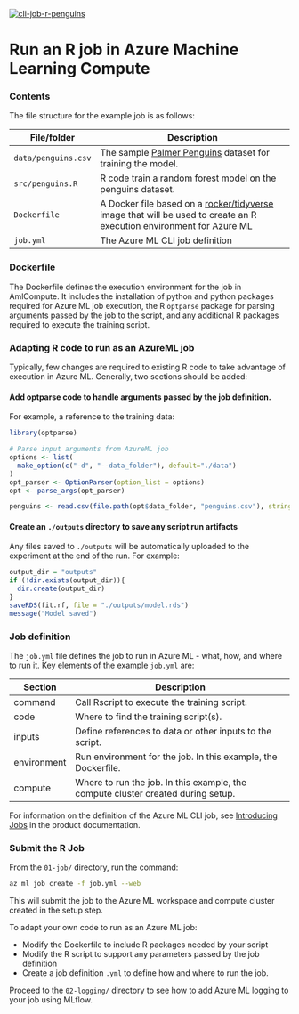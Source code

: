 [![cli-job-r-penguins](https://github.com/microsoft/AzureML-R-template/actions/workflows/cli-job-r-penguins.yml/badge.svg)](https://github.com/microsoft/AzureML-R-template/actions/workflows/cli-job-r-penguins.yml)
# Run an R job in Azure Machine Learning Compute

### Contents

The file structure for the example job is as follows:

| File/folder       | Description                                |
|-------------------|--------------------------------------------|
| `data/penguins.csv` | The sample [Palmer Penguins](https://allisonhorst.github.io/palmerpenguins/) dataset for training the model. |
| `src/penguins.R` | R code train a random forest model on the penguins dataset. |
| `Dockerfile` | A Docker file based on a [rocker/tidyverse](https://hub.docker.com/r/rocker/tidyverse) image that will be used to create an R execution environment for Azure ML |
| `job.yml` | The Azure ML CLI job definition |

### Dockerfile

The Dockerfile defines the execution environment for the job in AmlCompute. It includes the installation of python and python packages required for Azure ML job execution, the R `optparse` package for parsing arguments passed by the job to the script, and any additional R packages required to execute the training script.

### Adapting R code to run as an AzureML job

Typically, few changes are required to existing R code to take advantage of execution in Azure ML. Generally, two sections should be added:
#### Add optparse code to handle arguments passed by the job definition. 

For example, a reference to the training data:

```r
library(optparse)

# Parse input arguments from AzureML job
options <- list(
  make_option(c("-d", "--data_folder"), default="./data")
)
opt_parser <- OptionParser(option_list = options)
opt <- parse_args(opt_parser)

penguins <- read.csv(file.path(opt$data_folder, "penguins.csv"), stringsAsFactors = TRUE, header=TRUE)
```
#### Create an `./outputs` directory to save any script run artifacts

Any files saved to `./outputs` will be automatically uploaded to the experiment at the end of the run. For example:

```r
output_dir = "outputs"
if (!dir.exists(output_dir)){
  dir.create(output_dir)
}
saveRDS(fit.rf, file = "./outputs/model.rds")
message("Model saved")
```

### Job definition

The `job.yml` file defines the job to run in Azure ML - what, how, and where to run it. Key elements of the example `job.yml` are:

| Section       | Description                                |
|-------------------|--------------------------------------------|  
| command | Call Rscript to execute the training script. |
| code | Where to find the training script(s). |
| inputs | Define references to data or other inputs to the script. |
| environment | Run environment for the job. In this example, the Dockerfile. |
| compute | Where to run the job. In this example, the compute cluster created during setup. |

For information on the definition of the Azure ML CLI job, see [Introducing Jobs](https://docs.microsoft.com/en-us/azure/machine-learning/how-to-train-cli#introducing-jobs) in the product documentation.

### Submit the R Job

From the `01-job/` directory, run the command:

```bash
az ml job create -f job.yml --web
```
This will submit the job to the Azure ML workspace and compute cluster created in the setup step.

To adapt your own code to run as an Azure ML job:
* Modify the Dockerfile to include R packages needed by your script
* Modify the R script to support any parameters passed by the job definition
* Create a job definition `.yml` to define how and where to run the job.

Proceed to the `02-logging/` directory to see how to add Azure ML logging to your job using MLflow.
